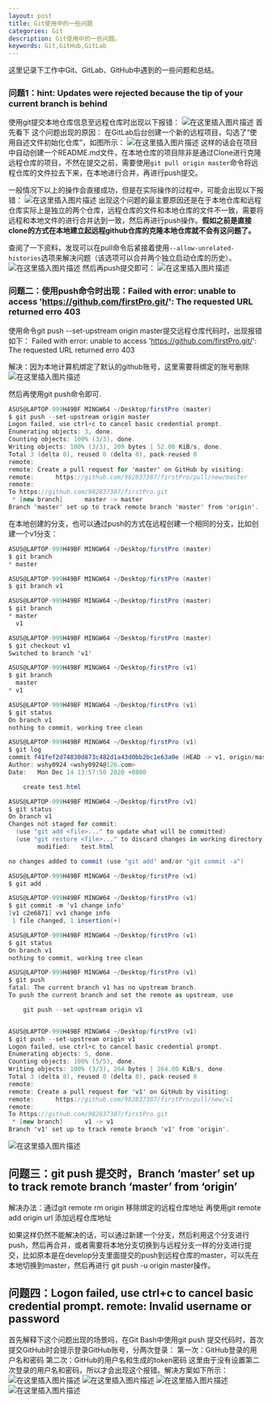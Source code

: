 ```yaml
---
layout: post
title: Git使用中的一些问题
categories: Git
description: Git使用中的一些问题。
keywords: Git,GitHub,GitLab
---
```

这里记录下工作中Git、GitLab、GitHub中遇到的一些问题和总结。

### 问题1：hint: Updates were rejected because the tip of your current branch is behind
使用git提交本地仓库信息至远程仓库时出现以下报错：
![在这里插入图片描述](https://img-blog.csdnimg.cn/20201228175709961.png)
首先看下 这个问题出现的原因：
在GitLab后台创建一个新的远程项目，勾选了“使用自述文件初始化仓库”，如图所示：
![在这里插入图片描述](https://img-blog.csdnimg.cn/2020122817592761.png?x-oss-process=image/watermark,type_ZmFuZ3poZW5naGVpdGk,shadow_10,text_aHR0cHM6Ly9ibG9nLmNzZG4ubmV0L3dlaXhpbl80MDU1MDExOA==,size_16,color_FFFFFF,t_70)
这样的话会在项目中自动创建一个README.md文件，在本地仓库的项目除非是通过Clone进行克隆远程仓库的项目，不然在提交之前，需要使用`git pull origin master`命令将远程仓库的文件拉去下来，在本地进行合并，再进行push提交。

一般情况下以上的操作会直接成功，但是在实际操作的过程中，可能会出现以下报错：
![在这里插入图片描述](https://img-blog.csdnimg.cn/20201228180519197.png)
出现这个问题的最主要原因还是在于本地仓库和远程仓库实际上是独立的两个仓库，远程仓库的文件和本地仓库的文件不一致，需要将远程和本地文件的进行合并达到一致，然后再进行push操作。**假如之前是直接clone的方式在本地建立起远程github仓库的克隆本地仓库就不会有这问题了。**

查阅了一下资料，发现可以在pull命令后紧接着使用`--allow-unrelated-histories`选项来解决问题（该选项可以合并两个独立启动仓库的历史）。
![在这里插入图片描述](https://img-blog.csdnimg.cn/20201228180624245.png)
然后再push提交即可：
![在这里插入图片描述](https://img-blog.csdnimg.cn/20201228180700534.png?x-oss-process=image/watermark,type_ZmFuZ3poZW5naGVpdGk,shadow_10,text_aHR0cHM6Ly9ibG9nLmNzZG4ubmV0L3dlaXhpbl80MDU1MDExOA==,size_16,color_FFFFFF,t_70)
### 问题二：使用push命令时出现：Failed with error: unable to access 'https://github.com/firstPro.git/': The requested URL returned erro 403
使用命令git push --set-upstream origin master提交远程仓库代码时，出现报错如下：
Failed with error: unable to access 'https://github.com/firstPro.git/': The requested URL returned erro 403

解决：因为本地计算机绑定了默认的github账号，这里需要将绑定的账号删除
![在这里插入图片描述](https://img-blog.csdnimg.cn/2020121414195511.png?x-oss-process=image/watermark,type_ZmFuZ3poZW5naGVpdGk,shadow_10,text_aHR0cHM6Ly9ibG9nLmNzZG4ubmV0L3dlaXhpbl80MDU1MDExOA==,size_16,color_FFFFFF,t_70)

然后再使用git push命令即可.

```csharp
ASUS@LAPTOP-999H49BF MINGW64 ~/Desktop/firstPro (master)
$ git push --set-upstream origin master
Logon failed, use ctrl+c to cancel basic credential prompt.
Enumerating objects: 3, done.
Counting objects: 100% (3/3), done.
Writing objects: 100% (3/3), 209 bytes | 52.00 KiB/s, done.
Total 3 (delta 0), reused 0 (delta 0), pack-reused 0
remote:
remote: Create a pull request for 'master' on GitHub by visiting:
remote:      https://github.com/982837387/firstPro/pull/new/master
remote:
To https://github.com/982837387/firstPro.git
 * [new branch]      master -> master
Branch 'master' set up to track remote branch 'master' from 'origin'.

```
在本地创建的分支，也可以通过push的方式在远程创建一个相同的分支，比如创建一个v1分支：

```csharp
ASUS@LAPTOP-999H49BF MINGW64 ~/Desktop/firstPro (master)
$ git branch
* master

ASUS@LAPTOP-999H49BF MINGW64 ~/Desktop/firstPro (master)
$ git branch v1

ASUS@LAPTOP-999H49BF MINGW64 ~/Desktop/firstPro (master)
$ git branch
* master
  v1

ASUS@LAPTOP-999H49BF MINGW64 ~/Desktop/firstPro (master)
$ git checkout v1
Switched to branch 'v1'

ASUS@LAPTOP-999H49BF MINGW64 ~/Desktop/firstPro (v1)
$ git branch
  master
* v1

ASUS@LAPTOP-999H49BF MINGW64 ~/Desktop/firstPro (v1)
$ git status
On branch v1
nothing to commit, working tree clean

ASUS@LAPTOP-999H49BF MINGW64 ~/Desktop/firstPro (v1)
$ git log
commit f41fef2d74830d873c482d1a43d0bb2bc1e63a0e (HEAD -> v1, origin/master, master)
Author: wshy0924 <wshy0924@126.com>
Date:   Mon Dec 14 13:57:50 2020 +0800

    create test.html

ASUS@LAPTOP-999H49BF MINGW64 ~/Desktop/firstPro (v1)
$ git status
On branch v1
Changes not staged for commit:
  (use "git add <file>..." to update what will be committed)
  (use "git restore <file>..." to discard changes in working directory)
        modified:   test.html

no changes added to commit (use "git add" and/or "git commit -a")

ASUS@LAPTOP-999H49BF MINGW64 ~/Desktop/firstPro (v1)
$ git add .

ASUS@LAPTOP-999H49BF MINGW64 ~/Desktop/firstPro (v1)
$ git commit -m 'v1 change info'
[v1 c2e6871] vv1 change info
 1 file changed, 1 insertion(+)

ASUS@LAPTOP-999H49BF MINGW64 ~/Desktop/firstPro (v1)
$ git status
On branch v1
nothing to commit, working tree clean

ASUS@LAPTOP-999H49BF MINGW64 ~/Desktop/firstPro (v1)
$ git push
fatal: The current branch v1 has no upstream branch.
To push the current branch and set the remote as upstream, use

    git push --set-upstream origin v1


ASUS@LAPTOP-999H49BF MINGW64 ~/Desktop/firstPro (v1)
$ git push --set-upstream origin v1
Logon failed, use ctrl+c to cancel basic credential prompt.
Enumerating objects: 5, done.
Counting objects: 100% (5/5), done.
Writing objects: 100% (3/3), 264 bytes | 264.00 KiB/s, done.
Total 3 (delta 0), reused 0 (delta 0), pack-reused 0
remote:
remote: Create a pull request for 'v1' on GitHub by visiting:
remote:      https://github.com/982837387/firstPro/pull/new/v1
remote:
To https://github.com/982837387/firstPro.git
 * [new branch]      v1 -> v1
Branch 'v1' set up to track remote branch 'v1' from 'origin'.

```

![在这里插入图片描述](https://img-blog.csdnimg.cn/20201214142447443.png?x-oss-process=image/watermark,type_ZmFuZ3poZW5naGVpdGk,shadow_10,text_aHR0cHM6Ly9ibG9nLmNzZG4ubmV0L3dlaXhpbl80MDU1MDExOA==,size_16,color_FFFFFF,t_70)
## 问题三：git push 提交时，Branch ‘master’ set up to track remote branch ‘master’ from ‘origin’
解决办法：通过git remote rm origin 移除绑定的远程仓库地址
再使用git remote add origin url 添加远程仓库地址

如果这样仍然不能解决的话，可以通过新建一个分支，然后利用这个分支进行push，然后再合并，或者需要将本地分支切换到与远程分支一样的分支进行提交，比如原本是在develop分支里面提交的push到远程仓库的master，可以先在本地切换到master，然后再进行 git push -u origin master操作。

## 问题四：Logon failed, use ctrl+c to cancel basic credential prompt. remote: Invalid username or password

首先解释下这个问题出现的场景吗，在Git Bash中使用git push 提交代码时，首次提交GitHub时会提示登录GitHub账号，分两次登录：
第一次：GitHub登录的用户名和密码
第二次：GitHub的用户名和生成的token密码
这里由于没有设置第二次登录的用户名和密码，所以才会出现这个报错。解决方案如下所示：
![在这里插入图片描述](https://img-blog.csdnimg.cn/20210108180435493.png?x-oss-process=image/watermark,type_ZmFuZ3poZW5naGVpdGk,shadow_10,text_aHR0cHM6Ly9ibG9nLmNzZG4ubmV0L3dlaXhpbl80MDU1MDExOA==,size_16,color_FFFFFF,t_70)
![在这里插入图片描述](https://img-blog.csdnimg.cn/20210108180445695.png?x-oss-process=image/watermark,type_ZmFuZ3poZW5naGVpdGk,shadow_10,text_aHR0cHM6Ly9ibG9nLmNzZG4ubmV0L3dlaXhpbl80MDU1MDExOA==,size_16,color_FFFFFF,t_70)
![在这里插入图片描述](https://img-blog.csdnimg.cn/20210108180452595.png?x-oss-process=image/watermark,type_ZmFuZ3poZW5naGVpdGk,shadow_10,text_aHR0cHM6Ly9ibG9nLmNzZG4ubmV0L3dlaXhpbl80MDU1MDExOA==,size_16,color_FFFFFF,t_70)
![在这里插入图片描述](https://img-blog.csdnimg.cn/20210108180507347.png?x-oss-process=image/watermark,type_ZmFuZ3poZW5naGVpdGk,shadow_10,text_aHR0cHM6Ly9ibG9nLmNzZG4ubmV0L3dlaXhpbl80MDU1MDExOA==,size_16,color_FFFFFF,t_70)

